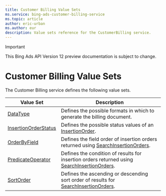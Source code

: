```yaml
---
title: Customer Billing Value Sets
ms.service: bing-ads-customer-billing-service
ms.topic: article
author: eric-urban
ms.author: eur
description: Value sets reference for the CustomerBilling service.
---
```

> [!IMPORTANT]
> This Bing Ads API Version 12 preview documentation is subject to change.

# Customer Billing Value Sets
The Customer Billing service defines the following value sets.

|Value Set|Description|
|---|---|
|[DataType](datatype.md)|Defines the possible formats in which to generate the billing document.|
|[InsertionOrderStatus](insertionorderstatus.md)|Defines the possible status values of an [InsertionOrder](../customer-billing-service/insertionorder.md).|
|[OrderByField](orderbyfield.md)|Defines the field order of insertion orders returned using [SearchInsertionOrders](../customer-billing-service/searchinsertionorders.md).|
|[PredicateOperator](predicateoperator.md)|Defines the condition of results for insertion orders returned using [SearchInsertionOrders](../customer-billing-service/searchinsertionorders.md).|
|[SortOrder](sortorder.md)|Defines the ascending or descending sort order of results for [SearchInsertionOrders](../customer-billing-service/searchinsertionorders.md).|
